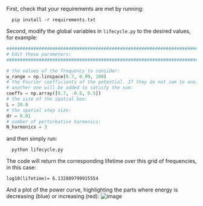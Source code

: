First, check that your requirements are met by running:
```console
  pip install -r requirements.txt
```
Second, modify the global variables in `lifecycle.py` to the desired values, for example:
```python
############################################################################
# Edit these parameters:
############################################################################

# the values of the frequency to consider:
w_range = np.linspace(0.7, 0.99, 100)
# the Fourier coefficients of the potential. If they do not sum to one,
# another one will be added to satisfy the sum:
coeffs = np.array([0.7, -0.5, 0.5])
# the size of the spatial box:
L = 20.0
# the spatial step size:
dr = 0.01
# number of perturbative harmonics:
N_harmonics = 3
```
and then simply run:
```console
  python lifecycle.py
```


The code will return the corresponding lifetime over this grid of frequencies, in this case:
```console
log10(lifetime)= 6.132809799915554
```
And a plot of the power curve, highlighting the parts where energy is decreasing (blue) or increasing (red):
![image](https://user-images.githubusercontent.com/25751555/112235844-addea080-8bfc-11eb-9a42-6ae580a7ff32.png)

